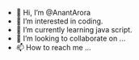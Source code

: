 - 👋 Hi, I’m @AnantArora
- 👀 I’m interested in coding.
- 🌱 I’m currently learning java script.
- 💞️ I’m looking to collaborate on ...
- 📫 How to reach me ...

<!---
AnantArora/AnantArora is a ✨ special ✨ repository because its `README.md` (this file) appears on your GitHub profile.
You can click the Preview link to take a look at your changes.
--->
